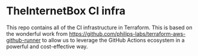 # TheInternetBox CI infra

This repo contains all of the CI infrastructure in Terraform. This is based on the wonderful work from https://github.com/philips-labs/terraform-aws-github-runner to allow us to leverage the GitHub Actions ecosystem in a powerful and cost-effective way. 

